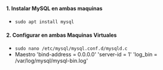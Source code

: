 #### 1. Instalar MySQL en ambas maquinas
- `sudo apt install mysql`

#### 2. Configurar en ambas Maquinas Virtuales 
- `sudo nano /etc/mysql/mysql.conf.d/mysqld.c`
- Maestro 
  'bind-address = 0.0.0.0'
  'server-id = 1'
  'log_bin = /var/log/mysql/mysql-bin.log'
